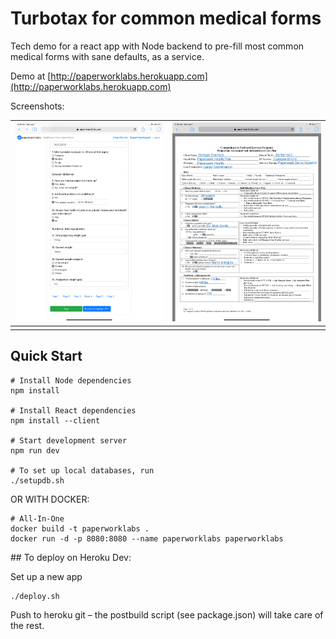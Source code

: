 # Turbotax for common medical forms

Tech demo for a react app with Node backend to pre-fill most common medical forms with sane defaults, as a service.

Demo at [http://paperworklabs.herokuapp.com](http://paperworklabs.herokuapp.com)

Screenshots:

![](/demo.png) | ![](/demo2.png)
:-----------------------------:|:-------------------------:
							   |




## Quick Start


    # Install Node dependencies
    npm install

    # Install React dependencies
    npm install --client

    # Start development server
    npm run dev

    # To set up local databases, run
    ./setupdb.sh


OR WITH DOCKER:

    # All-In-One
    docker build -t paperworklabs .
    docker run -d -p 8080:8080 --name paperworklabs paperworklabs


## To deploy on Heroku Dev:

Set up a new app

	./deploy.sh

Push to heroku git – the postbuild script (see package.json) will take care of the rest.